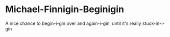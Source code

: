 # Michael-Finnigin-Beginigin
A nice chance to begin-i-gin over and again-i-gin, until it's really stuck-in-i-gin
